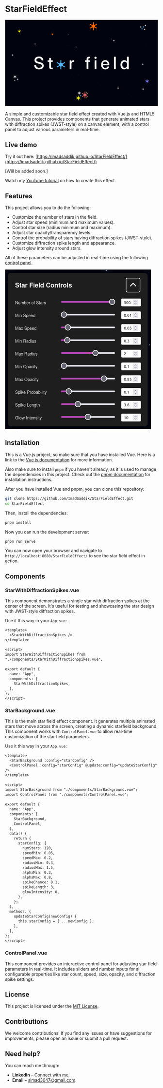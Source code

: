 # StarFieldEffect

![Cover image](./images/thumbnail.png)

A simple and customizable star field effect created with Vue.js and HTML5 Canvas. This project provides components that generate animated stars with diffraction spikes (JWST-style) on a canvas element, with a control panel to adjust various parameters in real-time.

## Live demo

Try it out here: [https://imadsaddik.github.io/StarFieldEffect/](https://imadsaddik.github.io/StarFieldEffect/)

[Will be added soon.]

Watch my [YouTube tutorial](https://youtu.be/7tom-m31LTU) on how to create this effect.

## Features

This project allows you to do the following:

- Customize the number of stars in the field.
- Adjust star speed (minimum and maximum values).
- Control star size (radius minimum and maximum).
- Adjust star opacity/transparency levels.
- Control the probability of stars having diffraction spikes (JWST-style).
- Customize diffraction spike length and appearance.
- Adjust glow intensity around stars.

All of these parameters can be adjusted in real-time using the following [control panel](./src/components/ControlPanel.vue).

![Control panel](./images/control-panel.png)

## Installation

This is a Vue.js project, so make sure that you have installed Vue. Here is a link to the [Vue.js documentation](https://vuejs.org/guide/quick-start.html) for more information.

Also make sure to install `pnpm` if you haven't already, as it is used to manage the dependencies in this project. Check out the [pnpm documentation](https://pnpm.io/installation) for installation instructions.

After you have installed Vue and pnpm, you can clone this repository:

```bash
git clone https://github.com/ImadSaddik/StarFieldEffect.git
cd StarFieldEffect
```

Then, install the dependencies:

```bash
pnpm install
```

Now you can run the development server:

```bash
pnpm run serve
```

You can now open your browser and navigate to `http://localhost:8080/StarFieldEffect/` to see the star field effect in action.

## Components

### StarWithDiffractionSpikes.vue

This component demonstrates a single star with diffraction spikes at the center of the screen. It's useful for testing and showcasing the star design with JWST-style diffraction spikes.

Use it this way in your `App.vue`:

```vue
<template>
  <StarWithDiffractionSpikes />
</template>

<script>
import StarWithDiffractionSpikes from "./components/StarWithDiffractionSpikes.vue";

export default {
  name: "App",
  components: {
    StarWithDiffractionSpikes,
  },
};
</script>
```

### StarBackground.vue

This is the main star field effect component. It generates multiple animated stars that move across the screen, creating a dynamic starfield background. This component works with `ControlPanel.vue` to allow real-time customization of the star field parameters.

Use it this way in your `App.vue`:

```vue
<template>
  <StarBackground :config="starConfig" />
  <ControlPanel :config="starConfig" @update:config="updateStarConfig" />
</template>

<script>
import StarBackground from "./components/StarBackground.vue";
import ControlPanel from "./components/ControlPanel.vue";

export default {
  name: "App",
  components: {
    StarBackground,
    ControlPanel,
  },
  data() {
    return {
      starConfig: {
        numStars: 120,
        speedMin: 0.05,
        speedMax: 0.2,
        radiusMin: 0.3,
        radiusMax: 1.5,
        alphaMin: 0.3,
        alphaMax: 0.8,
        spikeChance: 0.1,
        spikeLength: 3,
        glowIntensity: 8,
      },
    };
  },
  methods: {
    updateStarConfig(newConfig) {
      this.starConfig = { ...newConfig };
    },
  },
};
</script>
```

### ControlPanel.vue

This component provides an interactive control panel for adjusting star field parameters in real-time. It includes sliders and number inputs for all configurable properties like star count, speed, size, opacity, and diffraction spike settings.

## License

This project is licensed under the [MIT License](LICENSE).

## Contributions

We welcome contributions! If you find any issues or have suggestions for improvements, please open an issue or submit a pull request.

## Need help?

You can reach me through:  

- **LinkedIn** – [Connect with me](https://www.linkedin.com/in/imadsaddik/).  
- **Email** – [simad3647@gmail.com](mailto:simad3647@gmail.com).
